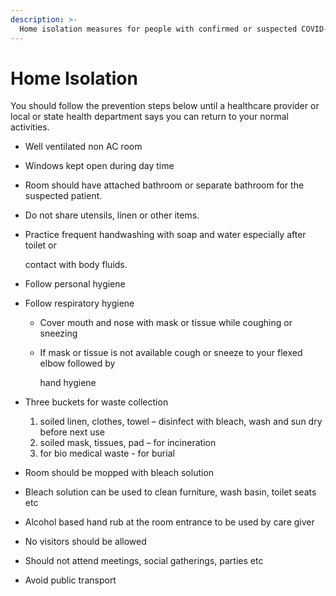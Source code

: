 ```yaml
---
description: >-
  Home isolation measures for people with confirmed or suspected COVID-19 \(including persons under investigation\) who do not need to be hospitalized and people with confirmed COVID-19 who were hospitalized and determined to be medically stable to go home.
---
```



# Home Isolation

You should follow the prevention steps below until a healthcare provider or local or state health department says you can return to your normal activities.

* Well ventilated non AC room
* Windows kept open during day time
* Room should have attached bathroom or separate bathroom for the suspected patient.
* Do not share utensils, linen or other items.
* Practice frequent handwashing with soap and water especially after toilet or

  contact with body fluids.

* Follow personal hygiene
* Follow respiratory hygiene
  * Cover mouth and nose with mask or tissue while coughing or sneezing
  * If mask or tissue is not available cough or sneeze to your flexed elbow followed by

    hand hygiene
* Three buckets for waste collection
  1. soiled linen, clothes, towel – disinfect with bleach, wash and sun dry before next use
  2. soiled mask, tissues, pad – for incineration
  3. for bio medical waste - for burial
* Room should be mopped with bleach solution
* Bleach solution can be used to clean furniture, wash basin, toilet seats etc
* Alcohol based hand rub at the room entrance to be used by care giver
* No visitors should be allowed
* Should not attend meetings, social gatherings, parties etc
* Avoid public transport

